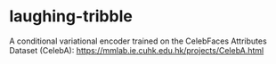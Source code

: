 # laughing-tribble
A conditional variational encoder trained on the CelebFaces Attributes Dataset (CelebA): https://mmlab.ie.cuhk.edu.hk/projects/CelebA.html
